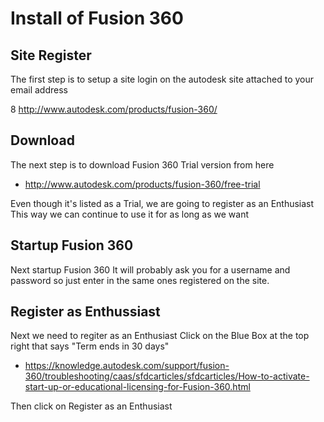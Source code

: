 # Install of Fusion 360

## Site Register

The first step is to setup a site login on the autodesk site attached to your email address

  8 http://www.autodesk.com/products/fusion-360/


## Download

The next step is to download Fusion 360 Trial version from here

  * http://www.autodesk.com/products/fusion-360/free-trial

Even though it's listed as a Trial, we are going to register as an Enthusiast
This way we can continue to use it for as long as we want


## Startup Fusion 360

Next startup Fusion 360
It will probably ask you for a username and password so just enter in the same ones registered on the site.


## Register as Enthussiast

Next we need to regiter as an Enthusiast
Click on the Blue Box at the top right that says "Term ends in 30 days"

  * https://knowledge.autodesk.com/support/fusion-360/troubleshooting/caas/sfdcarticles/sfdcarticles/How-to-activate-start-up-or-educational-licensing-for-Fusion-360.html

Then click on Register as an Enthusiast

